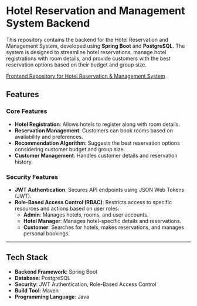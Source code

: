 # Hotel Reservation and Management System Backend

This repository contains the backend for the Hotel Reservation and Management System, developed using **Spring Boot** and **PostgreSQL**. The system is designed to streamline hotel reservations, manage hotel registrations with room details, and provide customers with the best reservation options based on their budget and group size. 

[Frontend Repository for Hotel Reservation & Management System](https://github.com/Udaramalinda/Hotel-Management-System-Frontend)

## Features

### Core Features
- **Hotel Registration**: Allows hotels to register along with room details.
- **Reservation Management**: Customers can book rooms based on availability and preferences.
- **Recommendation Algorithm**: Suggests the best reservation options considering customer budget and group size.
- **Customer Management**: Handles customer details and reservation history.

### Security Features
- **JWT Authentication**: Secures API endpoints using JSON Web Tokens (JWT).
- **Role-Based Access Control (RBAC)**: Restricts access to specific resources and actions based on user roles:
  - **Admin**: Manages hotels, rooms, and user accounts.
  - **Hotel Manager**: Manages hotel-specific details and reservations.
  - **Customer**: Searches for hotels, makes reservations, and manages personal bookings.

---

## Tech Stack

- **Backend Framework**: Spring Boot
- **Database**: PostgreSQL
- **Security**: JWT Authentication, Role-Based Access Control
- **Build Tool**: Maven
- **Programming Language**: Java
